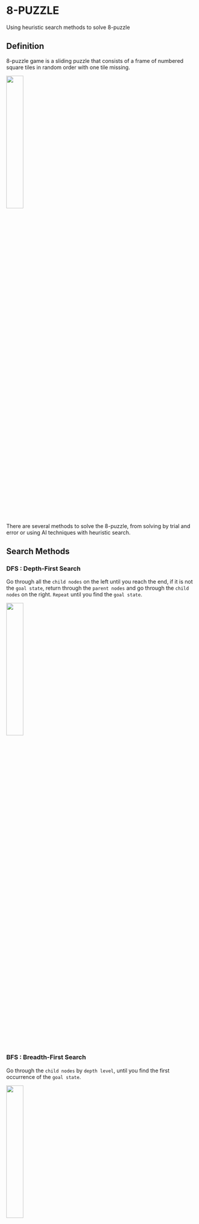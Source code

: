 # 8-PUZZLE
Using heuristic search methods to solve 8-puzzle

## Definition

8-puzzle game is a sliding puzzle that consists of a frame of numbered square tiles in random order with one tile missing.

<img src='https://camo.githubusercontent.com/59b1fbe9a5574e01cb73240f565a1a7cacd63385c81ba0fb74552fb5229c5fae/68747470733a2f2f6d69726f2e6d656469756d2e636f6d2f6d61782f3932342f312a5978655a4a7a666857346b6e354f35774147626b49672e676966' width='30%'></img>

There are several methods to solve the 8-puzzle, from solving by trial and error or using AI techniques with heuristic search.

## Search Methods

### DFS : Depth-First Search

Go through all the ``child nodes`` on the left until you reach the end, if it is not the ``goal state``, return through the ``parent nodes`` and go through the ``child nodes`` on the right. ``Repeat`` until you find the ``goal state``.

<img src='https://upload.wikimedia.org/wikipedia/commons/7/7f/Depth-First-Search.gif' width='30%'></img>

### BFS : Breadth-First Search

Go through the ``child nodes`` by ``depth level``, until you find the first occurrence of the ``goal state``.

<img src='https://upload.wikimedia.org/wikipedia/commons/5/5d/Breadth-First-Search-Algorithm.gif' width='30%'></img>

# Configuration

## Install
Install streamlit package to host the server

```sh
 pip install streamlit
```
*Warning: Streamlit is a web framework that hosts the own server, so using jupyter is not viable due to conflicts with servers*

## Inicialization
Run main.py using the streamlit hook
```sh
 streamlit run main.py
```

